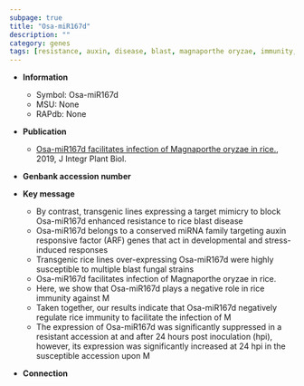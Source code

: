 ```yaml
---
subpage: true
title: "Osa-miR167d"
description: ""
category: genes
tags: [resistance, auxin, disease, blast, magnaporthe oryzae, immunity, resistant, blast disease]
---
```


* **Information**  
    + Symbol: Osa-miR167d  
    + MSU: None  
    + RAPdb: None  

* **Publication**  
    + [Osa-miR167d facilitates infection of Magnaporthe oryzae in rice.](http://www.ncbi.nlm.nih.gov/pubmed?term=Osa-miR167d+facilitates+infection+of+Magnaporthe+oryzae+in+rice.%5BTitle%5D), 2019, J Integr Plant Biol.

* **Genbank accession number**  

* **Key message**  
    + By contrast, transgenic lines expressing a target mimicry to block Osa-miR167d enhanced resistance to rice blast disease
    + Osa-miR167d belongs to a conserved miRNA family targeting auxin responsive factor (ARF) genes that act in developmental and stress-induced responses
    + Transgenic rice lines over-expressing Osa-miR167d were highly susceptible to multiple blast fungal strains
    + Osa-miR167d facilitates infection of Magnaporthe oryzae in rice.
    + Here, we show that Osa-miR167d plays a negative role in rice immunity against M
    + Taken together, our results indicate that Osa-miR167d negatively regulate rice immunity to facilitate the infection of M
    + The expression of Osa-miR167d was significantly suppressed in a resistant accession at and after 24 hours post inoculation (hpi), however, its expression was significantly increased at 24 hpi in the susceptible accession upon M

* **Connection**  



